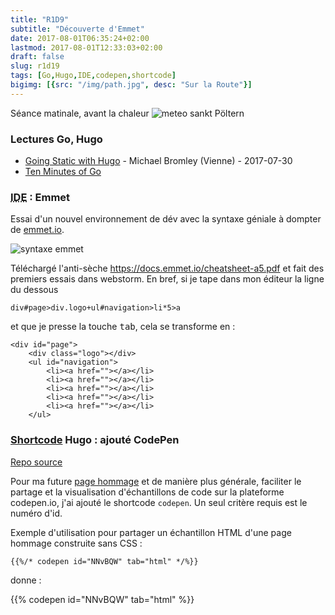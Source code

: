 ```yaml
---
title: "R1D9"
subtitle: "Découverte d'Emmet"
date: 2017-08-01T06:35:24+02:00
lastmod: 2017-08-01T12:33:03+02:00
draft: false
slug: r1d19
tags: [Go,Hugo,IDE,codepen,shortcode]
bigimg: [{src: "/img/path.jpg", desc: "Sur la Route"}]
---
```


Séance matinale, avant la chaleur 
![meteo sankt Pöltern](/img/meteo-sankt-polten.png) <!--more-->


### Lectures Go, Hugo 

- [Going Static with Hugo](https://www.michaelbromley.co.uk/blog/going-static-with-hugo/) - Michael Bromley (Vienne) - 2017-07-30 
- [Ten Minutes of Go](https://zentechnista.github.io/2017/07/ten-minutes-of-go/)

### <abbr title="integrated developement environment">IDE</abbr> : Emmet 

Essai d'un nouvel environnement de dév avec la syntaxe géniale à dompter de [emmet.io](https://emmet.io/). 

![syntaxe emmet](/img/syntaxe-emmet-child.png)

Téléchargé l'anti-sèche <https://docs.emmet.io/cheatsheet-a5.pdf> et fait des premiers essais dans webstorm. En bref, si je tape dans mon éditeur la ligne du dessous 

```
div#page>div.logo+ul#navigation>li*5>a
```

et que je presse la touche <kbd>tab</kbd>, cela se transforme en : 

```
<div id="page">
	<div class="logo"></div>
	<ul id="navigation">
		<li><a href=""></a></li>
		<li><a href=""></a></li>
		<li><a href=""></a></li>
		<li><a href=""></a></li>
		<li><a href=""></a></li>
	</ul>
```



<!--
 - `h$[title=item$]{Titre $}*3 
 - ...  
-->



### [Shortcode](https://gohugo.io/content-management/shortcodes) Hugo : ajouté CodePen

[Repo source](https://github.com/jorinvo/hugo-shortcodes/blob/master/shortcodes/pen.html)

Pour ma future [page hommage](https://www.freecodecamp.org/challenges/build-a-tribute-page) et de manière plus générale, faciliter le partage et la visualisation d'échantillons de code sur la plateforme codepen.io, j'ai ajouté le shortcode `codepen`. Un seul critère requis est le numéro d'id. 

Exemple d'utilisation pour partager un échantillon HTML d'une page hommage construite sans CSS :  

```{{%/* codepen id="NNvBQW" tab="html" */%}}```

donne : 

{{% codepen id="NNvBQW" tab="html" %}}

